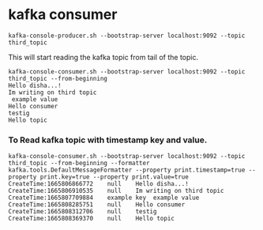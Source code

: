 # kafka consumer

```
kafka-console-producer.sh --bootstrap-server localhost:9092 --topic third_topic
```
This will start reading the kafka topic from tail of the topic.

```
kafka-console-consumer.sh --bootstrap-server localhost:9092 --topic third_topic --from-beginning
Hello disha...!
Im writing on third topic
 example value
Hello consumer
testig
Hello topic
```

### To Read kafka topic with timestamp key and value.

```
kafka-console-consumer.sh --bootstrap-server localhost:9092 --topic third_topic --from-beginning --formatter kafka.tools.DefaultMessageFormatter --property print.timestamp=true --property print.key=true --property print.value=true
CreateTime:1665806866772	null	Hello disha...!
CreateTime:1665806910535	null	Im writing on third topic
CreateTime:1665807709884	example key	 example value
CreateTime:1665808285751	null	Hello consumer
CreateTime:1665808312706	null	testig
CreateTime:1665808369370	null	Hello topic
```

